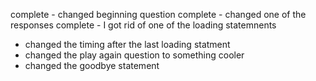 complete - changed beginning question
complete - changed one of the responses
complete - I got rid of one of the loading statemnents
- changed the timing after the last loading statment 
- changed the play again question to something cooler
- changed the goodbye statement 
